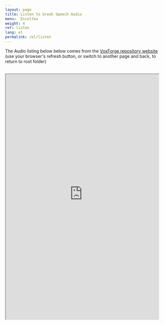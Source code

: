 ```yaml
---
layout: page
title: Listen to Greek Speech Audio
menu:  Escolteu
weight: 4
ref: listen
lang: el
permalink: /el/listen
---
```


The Audio listing below below comes from the [VoxForge repository website](http://www.repository.voxforge1.org/downloads/SpeechCorpus/Trunk/Audio/Original/)<br>
(use your browser's refresh button, or switch to another page and back, to return to root folder)<br>

<html>
  <head>
        <title>Example</title>
  </head>
  <body>


<br>
        <iframe sandbox src="http://www.repository.voxforge1.org/display/el/Trunk/Audio/Original" width="500" height="800">
            Alternative text for browsers that do not understand IFrames.
        </iframe>
   </body>
</html>
